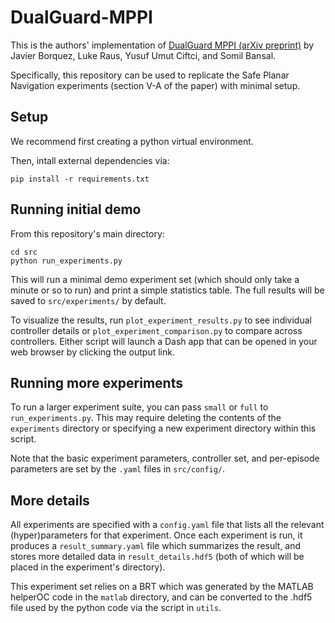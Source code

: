# DualGuard-MPPI

This is the authors' implementation of [DualGuard MPPI (arXiv preprint)](https://arxiv.org/abs/2502.01924) by Javier Borquez, Luke Raus, Yusuf Umut Ciftci, and Somil Bansal.

Specifically, this repository can be used to replicate the Safe Planar Navigation experiments (section V-A of the paper) with minimal setup.

## Setup

We recommend first creating a python virtual environment.

Then, intall external dependencies via:

```
pip install -r requirements.txt
```

## Running initial demo

From this repository's main directory:

```
cd src
python run_experiments.py
```

This will run a minimal demo experiment set (which should only take a minute or so to run) and print a simple statistics table. The full results will be saved to `src/experiments/` by default.

To visualize the results, run `plot_experiment_results.py` to see individual controller details or `plot_experiment_comparison.py` to compare across controllers. Either script will launch a Dash app that can be opened in your web browser by clicking the output link.

## Running more experiments

To run a larger experiment suite, you can pass `small` or `full` to `run_experiments.py`. This may require deleting the contents of the `experiments` directory or specifying a new experiment directory within this script.

Note that the basic experiment parameters, controller set, and per-episode parameters are set by the `.yaml` files in `src/config/`.

## More details

All experiments are specified with a `config.yaml` file that lists all the relevant (hyper)parameters for that experiment. Once each experiment is run, it produces a `result_summary.yaml` file which summarizes the result, and stores more detailed data in `result_details.hdf5` (both of which will be placed in the experiment's directory).

This experiment set relies on a BRT which was generated by the MATLAB helperOC code in the `matlab` directory, and can be converted to the .hdf5 file used by the python code via the script in `utils`.

